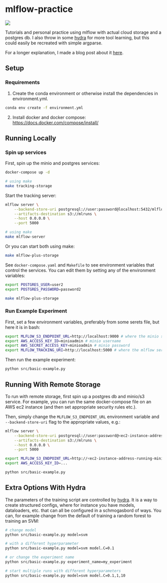 # mlflow-practice

<a target="_blank" href="https://cookiecutter-data-science.drivendata.org/">
    <img src="https://img.shields.io/badge/CCDS-Project%20template-328F97?logo=cookiecutter" />
</a>

Tutorials and personal practice using mlflow with actual cloud storage and a postgres db.  I also throw in some [hydra](https://github.com/facebookresearch/hydra) for more tool learning, but this could easily be recreated with simple argparse.  

For a longer explanation, I made a blog post about it [here](https://clabornd.github.io/dmcblog/posts/mlflow-hydra/mlflow-hydra.html).

## Setup

### Requirements

1. Create the conda environment or otherwise install the dependencies in environment.yml.

```bash
conda env create -f environment.yml
```

2. Install docker and docker compose:  https://docs.docker.com/compose/install/

## Running Locally

### Spin up services

First, spin up the minio and postgres services:

```bash
docker-compose up -d

# using make
make tracking-storage
```

Start the tracking server:

```bash
mlflow server \
    --backend-store-uri postgresql://user:password@localhost:5432/mlflowdb \
    --artifacts-destination s3://mlruns \
    --host 0.0.0.0 \
    --port 5000

# using make
make mlflow-server
```

Or you can start both using make:

```bash
make mlflow-plus-storage
```

See `docker-compose.yaml` and `Makefile` to see environment variables that control the services.  You can edit them by setting any of the environment variables:

```bash
export POSTGRES_USER=user2
export POSTGRES_PASSWORD=password2

make mlflow-plus-storage
```

### Run Example Experiment

First, set a few environment variables, preferably from some serets file, but here it is in bash:

```bash
export MLFLOW_S3_ENDPOINT_URL=http://localhost:9000 # where the minio service is running
export AWS_ACCESS_KEY_ID=minioadmin # minio username
export AWS_SECRET_ACCESS_KEY=minioadmin # minio password
export MLFLOW_TRACKING_URI=http://localhost:5000 # where the mlflow server is running
```

Then run the example experiment:

```bash
python src/basic-example.py
```

## Running With Remote Storage

To run with remote storage, first spin up a postgres db and minio/s3 service.  For example, you can run the same docker-compose file on an AWS ec2 instance (and then set appropriate security rules etc.).

Then, simply change the `MLFLOW_S3_ENDPOINT_URL` environment variable and `--backend-store-uri` flag to the appropriate values, e.g.:

```bash
mlflow server \
    --backend-store-uri postgresql://user:password@<ec2-instance-address-running-postgres>:5432/mlflowdb \
    --artifacts-destination s3://mlruns \
    --host 0.0.0.0 \
    --port 5000
```

```bash
export MLFLOW_S3_ENDPOINT_URL=http://<ec2-instance-address-running-minio>:9000
export AWS_ACCESS_KEY_ID=...

python src/basic-example.py
```

## Extra Options With Hydra

The parameters of the training script are controlled by [hydra](https://github.com/facebookresearch/hydra).  It is a way to create structured configs, where for instance you have models, dataloaders, etc. that can all be configured in a schmogasbord of ways.  You can, for example change from the default of training a random forest to training an SVM:

```bash
# change model
python src/basic-example.py model=svm

# with a different hyperparameter
python src/basic-example.py model=svm model.C=0.1

# or change the experiment name
python src/basic-example.py experiment_name=my_experiment

# start multiple runs with different hyperparameters
python src/basic-example.py model=svm model.C=0.1,1,10
```
